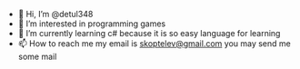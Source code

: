 - 👋 Hi, I’m @detul348
- 👀 I’m interested in programming games
- 🌱 I’m currently learning c# because it is so easy language for learning
- 📫 How to reach me my email is skoptelev@gmail.com you may send me some mail
